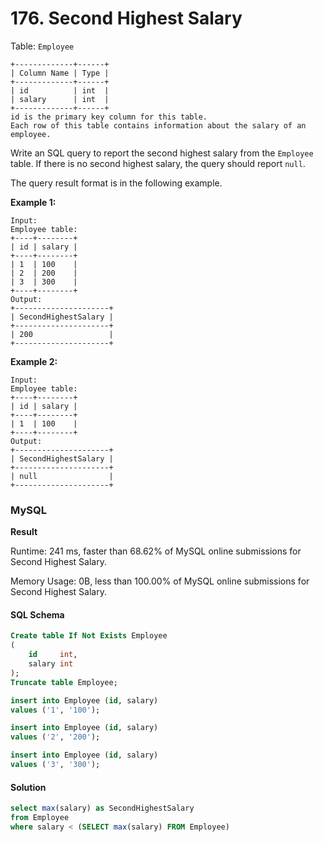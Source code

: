 # 176. Second Highest Salary

Table: `Employee`

```
+-------------+------+
| Column Name | Type |
+-------------+------+
| id          | int  |
| salary      | int  |
+-------------+------+
id is the primary key column for this table.
Each row of this table contains information about the salary of an employee.
```

Write an SQL query to report the second highest salary from the `Employee` table. If there is no second highest salary, the query should report `null`.

The query result format is in the following example.

**Example 1:**

```
Input: 
Employee table:
+----+--------+
| id | salary |
+----+--------+
| 1  | 100    |
| 2  | 200    |
| 3  | 300    |
+----+--------+
Output: 
+---------------------+
| SecondHighestSalary |
+---------------------+
| 200                 |
+---------------------+
```

**Example 2:**

```
Input: 
Employee table:
+----+--------+
| id | salary |
+----+--------+
| 1  | 100    |
+----+--------+
Output: 
+---------------------+
| SecondHighestSalary |
+---------------------+
| null                |
+---------------------+
```

### MySQL <a href="#javascript" id="javascript"></a>

**Result**

Runtime: 241 ms, faster than 68.62% of MySQL online submissions for Second Highest Salary.

Memory Usage: 0B, less than 100.00% of MySQL online submissions for Second Highest Salary.

#### SQL Schema

```sql
Create table If Not Exists Employee
(
    id     int,
    salary int
);
Truncate table Employee;

insert into Employee (id, salary)
values ('1', '100');

insert into Employee (id, salary)
values ('2', '200');

insert into Employee (id, salary)
values ('3', '300');
```

#### Solution <a href="#javascript" id="javascript"></a>

```sql
select max(salary) as SecondHighestSalary
from Employee
where salary < (SELECT max(salary) FROM Employee)
```
